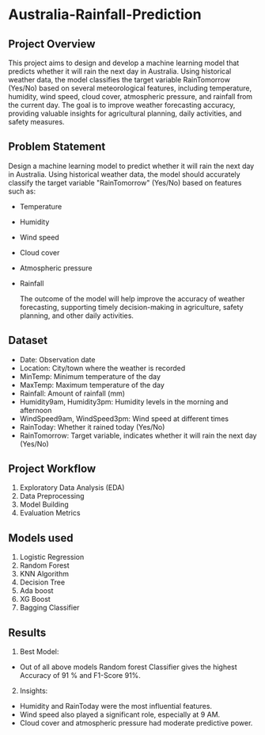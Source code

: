 # Australia-Rainfall-Prediction

## Project Overview

This project aims to design and develop a machine learning model that predicts whether it will rain the next day in Australia. Using historical weather data, the model classifies the target variable RainTomorrow (Yes/No) based on several meteorological features, including temperature, humidity, wind speed, cloud cover, atmospheric pressure, and rainfall from the current day.
The goal is to improve weather forecasting accuracy, providing valuable insights for agricultural planning, daily activities, and safety measures.

## Problem Statement

Design a machine learning model to predict whether it will rain the next day in Australia. Using historical weather data, the model should accurately classify the target variable "RainTomorrow" (Yes/No) based on features such as:  

- Temperature
- Humidity
- Wind speed
- Cloud cover
- Atmospheric pressure
- Rainfall
  
  The outcome of the model will help improve the accuracy of weather forecasting, supporting timely decision-making in agriculture, safety planning, and other daily activities.

## Dataset

- Date: Observation date
- Location: City/town where the weather is recorded
- MinTemp: Minimum temperature of the day
- MaxTemp: Maximum temperature of the day
- Rainfall: Amount of rainfall (mm)
- Humidity9am, Humidity3pm: Humidity levels in the morning and afternoon
- WindSpeed9am, WindSpeed3pm: Wind speed at different times
- RainToday: Whether it rained today (Yes/No)
- RainTomorrow: Target variable, indicates whether it will rain the next day (Yes/No)

## Project Workflow

1. Exploratory Data Analysis (EDA)
2. Data Preprocessing
3. Model Building
4. Evaluation Metrics

## Models used

1. Logistic Regression
2. Random Forest
3. KNN Algorithm 
4. Decision Tree
5. Ada boost
6. XG Boost
7. Bagging Classifier

## Results

1. Best Model:
-  Out of all above models Random forest Classifier gives the highest Accuracy of 91 % and F1-Score 91%.
  
2. Insights:
-  Humidity and RainToday were the most influential features.
-  Wind speed also played a significant role, especially at 9 AM.
-  Cloud cover and atmospheric pressure had moderate predictive power.
